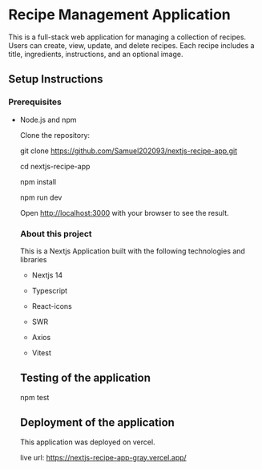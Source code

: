 # Recipe Management Application

This is a full-stack web application for managing a collection of recipes. Users can create, view, update, and delete recipes. Each recipe includes a title, ingredients, instructions, and an optional image.

## Setup Instructions

### Prerequisites

- Node.js and npm

  Clone the repository:

  git clone https://github.com/Samuel202093/nextjs-recipe-app.git

  cd nextjs-recipe-app

  npm install

  npm run dev

  Open [http://localhost:3000](http://localhost:3000) with your browser to see the result.

  ### About this project

  This is a Nextjs Application built with the following technologies and libraries

  - Nextjs 14

  - Typescript

  - React-icons

  - SWR

  - Axios

  - Vitest

   ## Testing of the application

   npm test

  ## Deployment of the application

  This application was deployed on vercel.

  live url: https://nextjs-recipe-app-gray.vercel.app/

